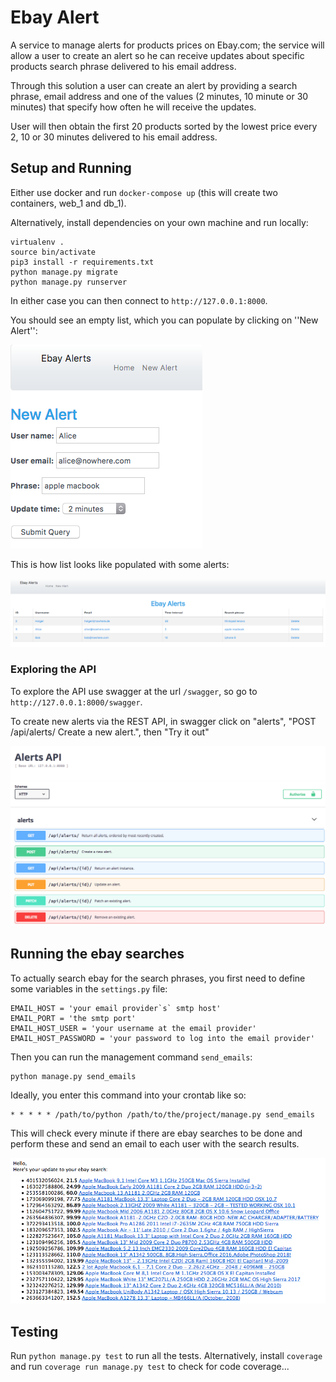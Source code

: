 # Ebay Alert 

A service to manage alerts for products prices on Ebay.com; the service
will allow a user to create an alert so he can receive updates about
specific products search phrase delivered to his email address.

Through this solution a user can create an alert by providing a search
phrase, email address and one of the values (2 minutes, 10 minute or 30
minutes) that specify how often he will receive the updates.

User will then obtain the first 20 products sorted by the lowest price
every 2, 10 or 30 minutes delivered to his email address.


## Setup and Running

Either use docker and run ``docker-compose up`` (this will create two containers, web_1 and db_1).

Alternatively, install dependencies on your own machine and run locally:

    virtualenv .
    source bin/activate
    pip3 install -r requirements.txt
    python manage.py migrate
    python manage.py runserver

In either case you can then connect to ``http://127.0.0.1:8000``.

You should see an empty list, which you can populate by clicking on ''New Alert'':

![New Alert](docs/img/create_view.png)

This is how list looks like populated with some alerts:

![List View](docs/img/list_view.png)

### Exploring the API
To explore the API use swagger at the url ``/swagger``, so go to
``http://127.0.0.1:8000/swagger``.

To create new alerts via the REST API, in swagger click on "alerts", "POST /api/alerts/ Create a new alert.", then "Try it out"

![Swagger](docs/img/swagger.png)


## Running the ebay searches

To actually search ebay for the search phrases, you first need to define some variables in the ``settings.py`` file:

    EMAIL_HOST = 'your email provider`s` smtp host'
    EMAIL_PORT = 'the smtp port'
    EMAIL_HOST_USER = 'your username at the email provider'
    EMAIL_HOST_PASSWORD = 'your password to log into the email provider'

Then you can run the management command ``send_emails``:

    python manage.py send_emails

Ideally, you enter this command into your crontab like so:

    * * * * * /path/to/python /path/to/the/project/manage.py send_emails

This will check every minute if there are ebay searches to be done and perform these and send an email to each user with the search results.


![Email Results](docs/img/email_results.png)

## Testing

Run ``python manage.py test`` to run all the tests. Alternatively, install ``coverage`` and run ``coverage run manage.py test`` to check for code coverage...
